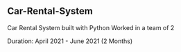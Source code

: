 ## **Car-Rental-System**

Car Rental System built with Python
Worked in a team of 2

Duration: April 2021 - June 2021 (2 Months)
